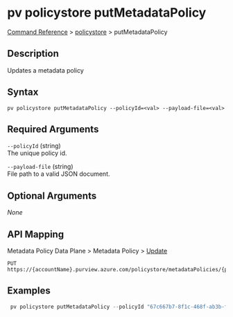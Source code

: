 # pv policystore putMetadataPolicy
[Command Reference](../../../README.md#command-reference) > [policystore](./main.md) > putMetadataPolicy

## Description
Updates a metadata policy

## Syntax
```
pv policystore putMetadataPolicy --policyId=<val> --payload-file=<val>
```

## Required Arguments
`--policyId` (string)  
The unique policy id.

`--payload-file` (string)  
File path to a valid JSON document.

## Optional Arguments
*None*

## API Mapping
Metadata Policy Data Plane > Metadata Policy > [Update](https://docs.microsoft.com/en-us/rest/api/purview/metadatapolicydataplane/metadata-policy/update)
```
PUT https://{accountName}.purview.azure.com/policystore/metadataPolicies/{policyId}
```

## Examples
```powershell
 pv policystore putMetadataPolicy --policyId "67c667b7-8f1c-468f-ab3b-f19fd943de95" --payload-file "/Path/to/file.json"
```